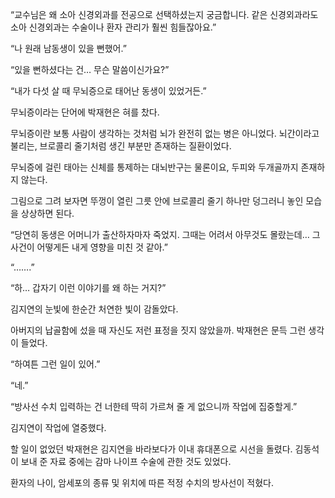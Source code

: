 “교수님은 왜 소아 신경외과를 전공으로 선택하셨는지 궁금합니다. 같은 신경외과라도 소아 신경외과는 수술이나 환자 관리가 훨씬 힘들잖아요.”

“나 원래 남동생이 있을 뻔했어.”

“있을 뻔하셨다는 건… 무슨 말씀이신가요?”

“내가 다섯 살 때 무뇌증으로 태어난 동생이 있었거든.”

무뇌증이라는 단어에 박재현은 혀를 찼다.

무뇌증이란 보통 사람이 생각하는 것처럼 뇌가 완전히 없는 병은 아니었다. 뇌간이라고 불리는, 브로콜리 줄기처럼 생긴 부분만 존재하는 질환이었다.

무뇌증에 걸린 태아는 신체를 통제하는 대뇌반구는 물론이요, 두피와 두개골까지 존재하지 않는다.

그림으로 그려 보자면 뚜껑이 열린 그릇 안에 브로콜리 줄기 하나만 덩그러니 놓인 모습을 상상하면 된다.

“당연히 동생은 어머니가 출산하자마자 죽었지. 그때는 어려서 아무것도 몰랐는데… 그 사건이 어떻게든 내게 영향을 미친 것 같아.”

“…….”

“하… 갑자기 이런 이야기를 왜 하는 거지?”

김지연의 눈빛에 한순간 처연한 빛이 감돌았다.

아버지의 납골함에 섰을 때 자신도 저런 표정을 짓지 않았을까. 박재현은 문득 그런 생각이 들었다.

“하여튼 그런 일이 있어.”

“네.”

“방사선 수치 입력하는 건 너한테 딱히 가르쳐 줄 게 없으니까 작업에 집중할게.”

김지연이 작업에 열중했다.

할 일이 없었던 박재현은 김지연을 바라보다가 이내 휴대폰으로 시선을 돌렸다. 김동석이 보내 준 자료 중에는 감마 나이프 수술에 관한 것도 있었다.

환자의 나이, 암세포의 종류 및 위치에 따른 적정 수치의 방사선이 적혔다.